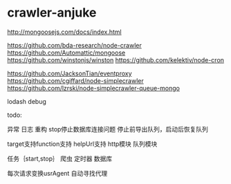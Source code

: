 # crawler-anjuke
http://mongoosejs.com/docs/index.html

https://github.com/bda-research/node-crawler
https://github.com/Automattic/mongoose
https://github.com/winstonjs/winston
https://github.com/kelektiv/node-cron

https://github.com/JacksonTian/eventproxy
https://github.com/cgiffard/node-simplecrawler
https://github.com/lzrski/node-simplecrawler-queue-mongo

lodash
debug

todo:

异常
日志
重构
stop停止数据库连接问题
停止前导出队列，启动后恢复队列


target支持function支持
helpUrl支持
http模块
队列模块


任务｛start,stop｝
爬虫
定时器
数据库

每次请求变换usrAgent
自动寻找代理
